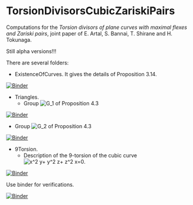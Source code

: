 # TorsionDivisorsCubicZariskiPairs
Computations for the *Torsion divisors of plane curves with maximal flexes and Zariski pairs*, joint paper of E. Artal, S. Bannai, T. Shirane and H. Tokunaga.

Still alpha versions!!!

There are several folders:
- ExistenceOfCurves. It gives the details of Proposition 3.14.

[![Binder](https://mybinder.org/badge_logo.svg)](https://mybinder.org/v2/gh/enriqueartal/TorsionDivisorsCubicZariskiPairs/master?filepath=ExistenceOfCurves%2Ftorsion.ipynb)

- Triangles. 
   - Group ![G_1](https://render.githubusercontent.com/render/math?math=G_1) of Proposition 4.3

[![Binder](https://mybinder.org/badge_logo.svg)](https://mybinder.org/v2/gh/enriqueartal/TorsionDivisorsCubicZariskiPairs/master?filepath=Triangles%2FCubicTriangle1.ipynb)

   - Group ![G_2](https://render.githubusercontent.com/render/math?math=G_2) of Proposition 4.3

[![Binder](https://mybinder.org/badge_logo.svg)](https://mybinder.org/v2/gh/enriqueartal/TorsionDivisorsCubicZariskiPairs/master?filepath=Triangles%2FCubicTriangle2.ipynb)

- 9Torsion.
   - Description of the 9-torsion of the cubic curve ![x^2 y+ y^2 z+ z^2 x=0](https://render.githubusercontent.com/render/math?math=x%5E2%20y%2B%20y%5E2%20z%2B%20z%5E2%20x%3D0).
   
[![Binder](https://mybinder.org/badge_logo.svg)](https://mybinder.org/v2/gh/enriqueartal/TorsionDivisorsCubicZariskiPairs/master?filepath=9torsion%2FCubicArithmetic9.ipynb)


Use binder for verifications.

[![Binder](https://mybinder.org/badge_logo.svg)](https://mybinder.org/v2/gh/enriqueartal/TorsionDivisorsCubicZariskiPairs/master)
